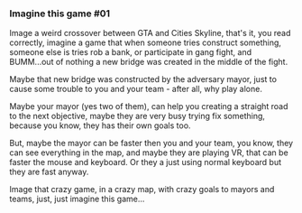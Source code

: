 ### Imagine this game #01

Image a weird crossover between GTA and Cities Skyline, that's it, you read correctly, imagine a game that when someone tries construct something, someone else is tries rob a bank, or participate in gang fight, and BUMM...out of nothing a new bridge was created in the middle of the fight.

Maybe that new bridge was constructed by the adversary mayor, just to cause some trouble to you and your team - after all, why play alone.

Maybe your mayor (yes two of them), can help you creating a straight road to the next objective, maybe they are very busy trying fix something, because you know, they has their own goals too.

But, maybe the mayor can be faster then you and your team, you know, they can see everything in the map, and maybe they are playing VR, that can be faster the mouse and keyboard. Or they a just using normal keyboard but they are fast anyway.

Image that crazy game, in a crazy map, with crazy goals to mayors and teams, just, just imagine this game...
